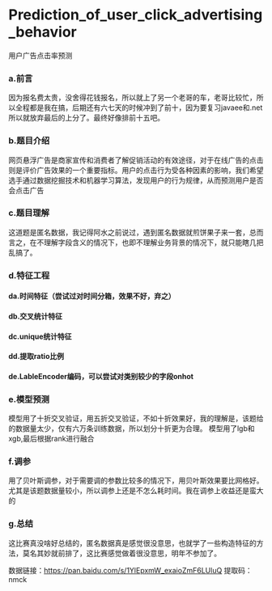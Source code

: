# Prediction_of_user_click_advertising_behavior
用户广告点击率预测
### a.前言
因为报名费太贵，没舍得花钱报名，所以就上了另一个老哥的车，老哥比较忙，所以全程都是我在搞，后期还有六七天的时候冲到了前十，因为要复习javaee和.net所以就放弃最后的上分了。最终好像排前十五吧。
### b.题目介绍
网页悬浮广告是商家宣传和消费者了解促销活动的有效途径，对于在线广告的点击则是评价广告效果的一个重要指标。用户的点击行为受各种因素的影响，我们希望选手通过数据挖掘技术和机器学习算法，发现用户的行为规律，从而预测用户是否会点击广告
### c.题目理解
这道题是匿名数据，我记得阿水之前说过，遇到匿名数据就煎饼果子来一套，总而言之，在不理解字段含义的情况下，也即不理解业务背景的情况下，就只能瞎几把乱搞了。
### d.特征工程
#### da.时间特征（尝试过对时间分箱，效果不好，弃之）
#### db.交叉统计特征
#### dc.unique统计特征
#### dd.提取ratio比例
#### de.LableEncoder编码，可以尝试对类别较少的字段onhot
### e.模型预测
模型用了十折交叉验证，用五折交叉验证，不如十折效果好，我的理解是，该题给的数据量太少，仅有六万条训练数据，所以划分十折更为合理。
模型用了lgb和xgb,最后根据rank进行融合
### f.调参
用了贝叶斯调参，对于需要调的参数比较多的情况下，用贝叶斯效果要比网格好。尤其是该题数据量较小，所以调参上还是不怎么耗时间。我在调参上收益还是蛮大的
### g.总结
这比赛真没啥好总结的，匿名数据真是感觉很没意思，也就学了一些构造特征的方法，莫名其妙就前排了，这比赛感觉做着很没意思，明年不参加了。

数据链接：https://pan.baidu.com/s/1YlEpxmW_exaioZmF6LUluQ 提取码：nmck

